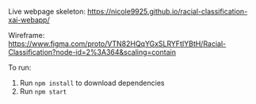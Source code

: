 
Live webpage skeleton: https://nicole9925.github.io/racial-classification-xai-webapp/

Wireframe: https://www.figma.com/proto/VTN82HQqYGxSLRYFtIYBtH/Racial-Classification?node-id=2%3A364&scaling=contain

To run:

1. Run `npm install` to download dependencies
2. Run `npm start`


